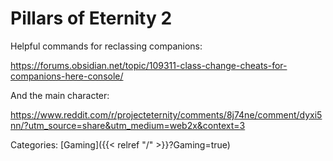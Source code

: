 # Pillars of Eternity 2

Helpful commands for reclassing companions:

https://forums.obsidian.net/topic/109311-class-change-cheats-for-companions-here-console/

And the main character:

https://www.reddit.com/r/projecteternity/comments/8j74ne/comment/dyxi5nn/?utm_source=share&utm_medium=web2x&context=3










Categories: [Gaming]({{< relref "/" >}}?Gaming=true)